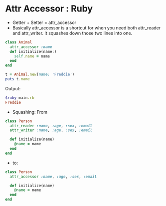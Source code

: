 # Attr Accessor : Ruby

- Getter + Setter = attr_accessor
- Basically attr_accessor is a shortcut for when you need both attr_reader and attr_writer. It squashes down those two lines into one.

```ruby
class Animal
  attr_accessor :name
  def initialize(name:)
    self.name = name
  end
end

t = Animal.new(name: 'Freddie')
puts t.name 
```

Output:

```ruby
$ruby main.rb
Freddie
```

- Squashing: From

```ruby
class Person
  attr_reader :name, :age, :sex, :email
  attr_writer :name, :age, :sex, :email

  def initialize(name)
    @name = name
  end
end
```

- to:
```ruby
class Person
  attr_accessor :name, :age, :sex, :email

  def initialize(name)
    @name = name
  end
end
